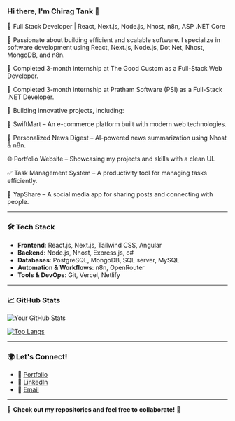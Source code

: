 ### Hi there, I'm Chirag Tank 👋

🚀 Full Stack Developer | React, Next.js, Node.js, Nhost, n8n, ASP .NET Core

🔹 Passionate about building efficient and scalable software. I specialize in software development using React, Next.js, Node.js, Dot Net, Nhost, MongoDB, and n8n.

🔹 Completed 3-month internship at The Good Custom as a Full-Stack Web Developer.

🔹 Completed 3-month internship at Pratham Software (PSI) as a Full-Stack .NET Developer.

🔹 Building innovative projects, including:

🏡 SwiftMart – An e-commerce platform built with modern web technologies.

📰 Personalized News Digest – AI-powered news summarization using Nhost & n8n.

🌐 Portfolio Website – Showcasing my projects and skills with a clean UI.

✅ Task Management System – A productivity tool for managing tasks efficiently.

💬 YapShare – A social media app for sharing posts and connecting with people.

---

### 🛠️ Tech Stack
- **Frontend**: React.js, Next.js, Tailwind CSS, Angular
- **Backend**: Node.js, Nhost,  Express.js, c#
- **Databases**: PostgreSQL, MongoDB, SQL server, MySQL
- **Automation & Workflows**: n8n, OpenRouter
- **Tools & DevOps**: Git, Vercel, Netlify

---

### 📈 GitHub Stats
![Your GitHub Stats](https://github-readme-stats.vercel.app/api?username=Chirag-Tank1971&show_icons=true&theme=radical)

[![Top Langs](https://github-readme-stats.vercel.app/api/top-langs/?username=Chirag-Tank1971&layout=compact&theme=radical)](https://github.com/Chirag-Tank1971)

---

### 🌍 Let's Connect!
- 🚀 [Portfolio](https://portfolio-chiragtank.vercel.app/)  
- 💼 [LinkedIn](#https://www.linkedin.com/in/chirag-tank-72220919b/)  
- 📧 [Email](mailto:chiragtank1971@gmail.com)

---

🔗 **Check out my repositories and feel free to collaborate!** 🚀

